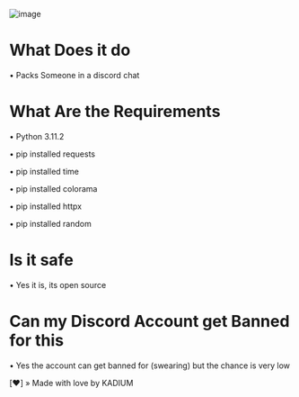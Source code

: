 ![image](https://user-images.githubusercontent.com/124511777/218091441-1afcd3f9-0c30-4708-a74e-6eca38dd6cf9.png)


# What Does it do
• Packs Someone in a discord chat

# What Are the Requirements
• Python 3.11.2

• pip installed requests

• pip installed time

• pip installed colorama

• pip installed httpx

• pip installed random



# Is it safe
• Yes it is, its open source

# Can my Discord Account get Banned for this
• Yes the account can get banned for (swearing) but the chance is very low

[❤️] » Made with love by KADIUM
